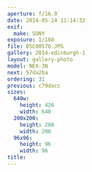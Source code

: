 ```yaml
---
aperture: f/16.0
date: 2014-05-24 11:14:32
exif:
  make: SONY
exposure: 1/160
file: DSC00570.JPG
gallery: 2014-edinburgh-1
layout: gallery-photo
model: NEX-3N
next: 57da2ba
ordering: 31
previous: c79dacc
sizes:
  640w:
    height: 426
    width: 640
  200x200:
    height: 200
    width: 200
  96x96:
    height: 96
    width: 96
title: 
---
```

